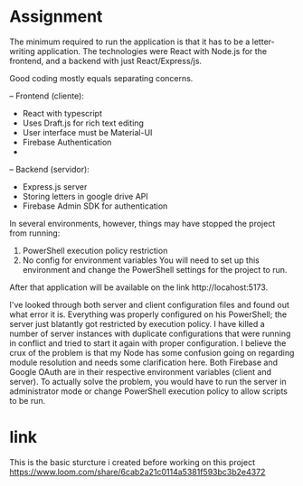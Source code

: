 # Assignment

The minimum required to run the application is that it has to be a letter-writing application. The technologies were React with Node.js for the frontend, and a backend with just React/Express/js. 

Good coding mostly equals separating concerns.

– Frontend (cliente):
  
  - React with typescript
  - Uses Draft.js for rich text editing
  - User interface must be Material-UI
  - Firebase Authentication
  - 
– Backend (servidor):
  
  - Express.js server
  - Storing letters in google drive API
  - Firebase Admin SDK for authentication
    
In several environments, however, things may have stopped the project from running:

1. PowerShell execution policy restriction
2. No config for environment variables
You will need to set up this environment and change the PowerShell settings for the project to run.

After that application will be available on the link http://locahost:5173.


I've looked through both server and client configuration files and found out what error it is. Everything was properly configured on his PowerShell; the server just blatantly got restricted by execution policy. I have killed a number of server instances with duplicate configurations that were running in conflict and tried to start it again with proper configuration. I believe the crux of the problem is that my Node has some confusion going on regarding module resolution and needs some clarification here. Both Firebase and Google OAuth are in their respective environment variables (client and server). To actually solve the problem, you would have to run the server in administrator mode or change PowerShell execution policy to allow scripts to be run.


# link
This is the basic sturcture i created before working on this project
https://www.loom.com/share/6cab2a21c0114a5381f593bc3b2e4372
